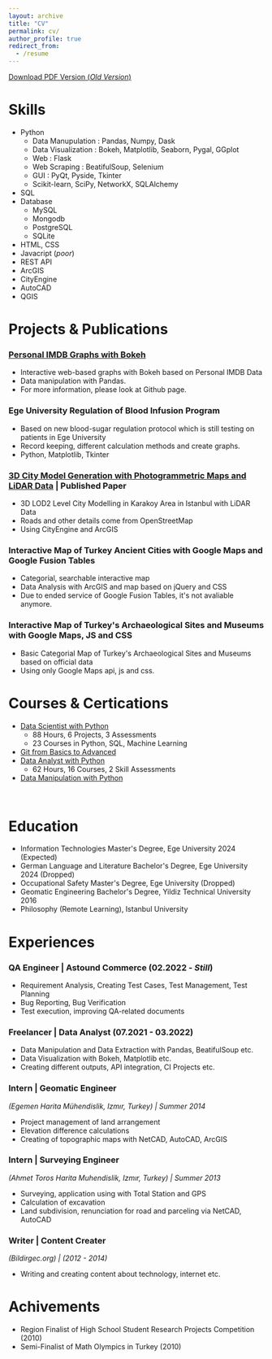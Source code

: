 ```yaml
---
layout: archive
title: "CV"
permalink: cv/
author_profile: true
redirect_from:
  - /resume
---
```


[Download PDF Version (*Old Version*)](https://angelsdemos.github.io/kaganhazalkocdemir/files/cv.pdf)

Skills
======
* Python
  * Data Manupulation : Pandas, Numpy, Dask
  * Data Visualization : Bokeh, Matplotlib, Seaborn, Pygal, GGplot
  * Web : Flask
  * Web Scraping : BeatifulSoup, Selenium
  * GUI : PyQt, Pyside, Tkinter
  * Scikit-learn, SciPy, NetworkX, SQLAlchemy
* SQL
* Database
  * MySQL
  * Mongodb
  * PostgreSQL
  * SQLite
* HTML, CSS
* Javacript (*poor*)
* REST API
* ArcGIS
* CityEngine
* AutoCAD
* QGIS

Projects & Publications
======
### **[Personal IMDB Graphs with Bokeh](https://github.com/angelsdemos/Personal-IMDB-Graphs-with-Bokeh)**
  * Interactive web-based graphs with Bokeh based on Personal IMDB Data
  * Data manipulation with Pandas.
  * For more information, please look at Github page.

### Ege University Regulation of Blood Infusion Program
  * Based on new blood-sugar regulation protocol which is still testing on patients in Ege University
  * Record keeping, different calculation methods and create graphs.
  * Python, Matplotlib, Tkinter

### [3D City Model Generation with Photogrammetric Maps and LiDAR Data](https://angelsdemos.github.io/kaganhazalkocdemir/files/3b_modelling_bildiri.pdf) | Published Paper
  * 3D LOD2 Level City Modelling in Karakoy Area in Istanbul with LiDAR Data
  * Roads and other details come from OpenStreetMap
  * Using CityEngine and ArcGIS

### Interactive Map of Turkey Ancient Cities with Google Maps and Google Fusion Tables
  * Categorial, searchable interactive map
  * Data Analysis with ArcGIS and map based on jQuery and CSS
  * Due to ended service of Google Fusion Tables, it's not avaliable anymore.

### Interactive Map of Turkey's Archaeological Sites and Museums with Google Maps, JS and CSS
  * Basic Categorial Map of Turkey's Archaeological Sites and Museums based on official data
  * Using only Google Maps api, js and css.

Courses & Certications
======
- [Data Scientist with Python](https://www.datacamp.com/statement-of-accomplishment/track/4189799734aeaf3cade99dc6487bf4af56c0a751)
    - 88 Hours, 6 Projects, 3 Assessments
    - 23 Courses in Python, SQL, Machine Learning
- [Git from Basics to Advanced](https://www.udemy.com/certificate/UC-7dd16ac6-5bbf-4bca-9b89-cc2f07d35b19/)
- [Data Analyst with Python](https://www.datacamp.com/statement-of-accomplishment/track/b1f17e74fa006ebfc2f6c5c0e42821b9e65d8a64)
    - 62 Hours, 16 Courses, 2 Skill Assessments
- [Data Manipulation with Python](https://www.datacamp.com/statement-of-accomplishment/track/90b9ecefebc49f62f55980b706a506bba3c93531)

<br>

Education
======
* Information Technologies Master's Degree, Ege University 2024 (Expected)
* German Language and Literature Bachelor's Degree, Ege University 2024 (Dropped)
* Occupational Safety Master's Degree, Ege University (Dropped)
* Geomatic Engineering Bachelor's Degree, Yildiz Technical University 2016
* Philosophy (Remote Learning), Istanbul University

Experiences
======
### QA Engineer | Astound Commerce (02.2022 - *Still*)
  * Requirement Analysis, Creating Test Cases, Test Management, Test Planning
  * Bug Reporting, Bug Verification
  * Test execution, improving QA-related documents

### **Freelancer | Data Analyst** (07.2021 - 03.2022)
  * Data Manipulation and Data Extraction with Pandas, BeatifulSoup etc.
  * Data Visualization with Bokeh, Matplotlib etc.
  * Creating different outputs, API integration, CI Projects etc.

### **Intern | Geomatic Engineer**
*(Egemen Harita Mühendislik, Izmır, Turkey) | Summer 2014*

  * Project management of land arrangement
  * Elevation difference calculations
  * Creating of topographic maps with NetCAD, AutoCAD, ArcGIS

### **Intern | Surveying Engineer**
*(Ahmet Toros Harita Muhendislik, Izmır, Turkey) | Summer 2013*
  * Surveying, application using with Total Station and GPS
  * Calculation of excavation
  * Land subdivision, renunciation for road and parceling via NetCAD, AutoCAD

### **Writer | Content Creater**
*(Bildirgec.org) | (2012 - 2014)*
  * Writing and creating content about technology, internet etc.

Achivements
======
* Region Finalist of High School Student Research Projects Competition (2010)
* Semi-Finalist  of Math Olympics in Turkey (2010)

